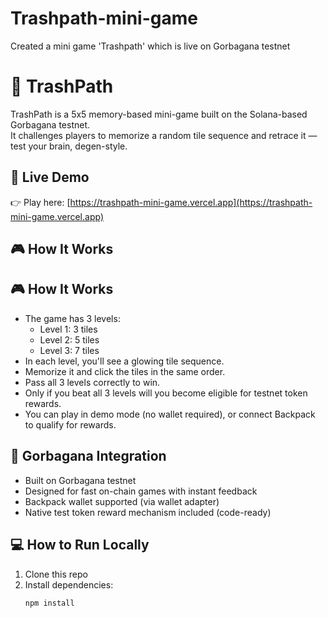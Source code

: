 # Trashpath-mini-game
Created a mini game 'Trashpath' which is live on Gorbagana testnet

# 🧠 TrashPath

TrashPath is a 5x5 memory-based mini-game built on the Solana-based Gorbagana testnet.  
It challenges players to memorize a random tile sequence and retrace it — test your brain, degen-style.

## 🔗 Live Demo

👉 Play here: [https://trashpath-mini-game.vercel.app](https://trashpath-mini-game.vercel.app)

## 🎮 How It Works

## 🎮 How It Works

- The game has 3 levels:  
   - Level 1: 3 tiles  
   - Level 2: 5 tiles  
   - Level 3: 7 tiles  
- In each level, you'll see a glowing tile sequence.  
- Memorize it and click the tiles in the same order.  
- Pass all 3 levels correctly to win.  
- Only if you beat all 3 levels will you become eligible for testnet token rewards.  
- You can play in demo mode (no wallet required), or connect Backpack to qualify for rewards.


## 🧪 Gorbagana Integration

- Built on Gorbagana testnet
- Designed for fast on-chain games with instant feedback
- Backpack wallet supported (via wallet adapter)
- Native test token reward mechanism included (code-ready)

## 💻 How to Run Locally

1. Clone this repo  
2. Install dependencies:
   ```bash
   npm install
